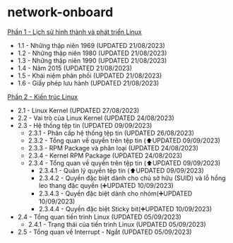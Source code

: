 # network-onboard
[Phần 1 - Lịch sử hình thành và phát triển Linux](https://github.com/volehuy1998/network-onboard/blob/master/linux-onboard/linux-history-onboard.md)

- 1.1 - Những thập niên 1969 (UPDATED 21/08/2023)
- 1.2 - Những thập niên 1980 (UPDATED 21/08/2023)
- 1.3 - Những thập niên 1990 (UPDATED 21/08/2023)
- 1.4 - Năm 2015 (UPDATED 21/08/2023)
- 1.5 - Khái niệm phân phối (UPDATED 21/08/2023)
- 1.6 - Giấy phép lưu hành (UPDATED 21/08/2023)

[Phần 2 - Kiến trúc Linux](https://github.com/volehuy1998/network-onboard/blob/master/linux-onboard/linux-arch-onboard.md)

- 2.1 - Linux Kernel (UPDATED 27/08/2023)
- 2.2 - Vai trò của Linux Kernel (UPDATED 24/08/2023)
- 2.3 - Hệ thống tệp tin (UPDATED 09/09/2023)
    - 2.3.1 - Phân cấp hệ thống tệp tin (UPDATED 26/08/2023)
    - 2.3.2 - Tổng quan về quyền trên tệp tin (:arrow_up:UPDATED 09/09/2023)
    - 2.3.3 - RPM Package và phân loại (UPDATED 24/08/2023)
    - 2.3.4 - Kernel RPM Package (UPDATED 24/08/2023)
    - 2.3.4 - Tổng quan về quyền trên tệp tin (:arrow_up:UPDATED 09/09/2023)
        - 2.3.4.1 - Quản lý quyền tệp tin (:arrow_up:UPDATED 09/09/2023)
        - 2.3.4.2 - Quyền đặc biệt dành cho chủ sở hữu (SUID) và lỗ hổng leo thang đặc quyền (:heavy_plus_sign:UPDATED 10/09/2023)
        - 2.3.4.3 - Quyền đặc biệt dành cho nhóm(:heavy_plus_sign:UPDATED 10/09/2023)
        - 2.3.4.4 - Quyền đặc biệt Sticky bit(:heavy_plus_sign:UPDATED 10/09/2023)
- 2.4 - Tổng quan tiến trình Linux (UPDATED 05/09/2023)
    - 2.4.1 - Trạng thái của tiến trình Linux (UPDATED 05/09/2023)
- 2.5 - Tổng quan về Interrupt - Ngắt (UPDATED 05/09/2023)

